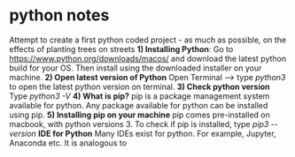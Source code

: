 # python notes
Attempt to create a first python coded project - as much as possible, on the effects of planting trees on streets
**1) Installing Python**: Go to https://www.python.org/downloads/macos/ and download the latest python build for your OS. Then install using the downloaded installer on your machine.
**2) Open latest version of Python** Open Terminal --> type _python3_ to open the latest python version on terminal.
**3) Check python version** Type _python3 -V_
**4) What is pip?** pip is a package management system available for python. Any package available for python can be installed using pip.
**5) Installing pip on your machine** pip comes pre-installed on macbook, with python versions 3. To check if pip is installed, type _pip3 --version_
**IDE for Python** Many IDEs exist for python. For example, Jupyter, Anaconda etc. It is analogous to 
